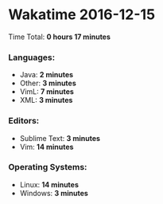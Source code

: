 # Wakatime 2016-12-15

Time Total: **0 hours 17 minutes**

### Languages:
- Java: **2 minutes** 
- Other: **3 minutes** 
- VimL: **7 minutes** 
- XML: **3 minutes** 

### Editors:
- Sublime Text: **3 minutes** 
- Vim: **14 minutes** 

### Operating Systems:
- Linux: **14 minutes** 
- Windows: **3 minutes** 

